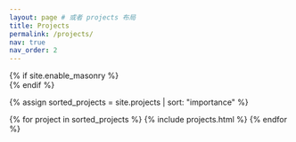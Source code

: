 ```yaml
---
layout: page # 或者 projects 布局
title: Projects
permalink: /projects/
nav: true
nav_order: 2 
---
```


<div class="projects">
  {% if site.enable_masonry %}
    <div class="grid-sizer"></div>
  {% endif %}
  
  {% assign sorted_projects = site.projects | sort: "importance" %} 
  <!-- 循环遍历 projects 集合中的所有项目 -->
  {% for project in sorted_projects %} 
    <!-- 为每个项目调用 include 文件 -->
    {% include projects.html %} 
  {% endfor %}
</div> 